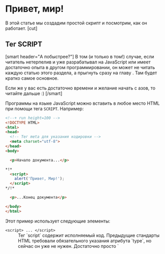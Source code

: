 # Привет, мир!

В этой статье мы создадим простой скрипт и посмотрим, как он работает.
[cut]
## Тег SCRIPT

[smart header="А побыстрее?"]
В том (и только в том!) случае, если читатель нетерпелив и уже разрабатывал на JavaScript или имеет достаточно опыта в другом программировании, он может не читать каждую статью этого раздела, а прыгнуть сразу на главу [](/javascript-specials). Там будет кратко самое основное.

Если же у вас есть достаточно времени и желание начать с азов, то читайте дальше :)
[/smart]

Программы на языке JavaScript можно вставить в любое место HTML при помощи тега `SCRIPT`. Например:

```html
<!--+ run height=100 -->
<!DOCTYPE HTML>
<html>
<head>
  <!-- Тег meta для указания кодировки -->
  <meta charset="utf-8">
</head>
<body>

  <p>Начало документа...</p>

*!*
  <script>
    alert('Привет, Мир!');
  </script>
*/!*

  <p>...Конец документа</p>

</body>
</html>
```

Этот пример использует следующие элементы:
 
<dl>
<dt><code>&lt;script&gt; ... &lt;/script&gt;</code></dt>
<dd>Тег `script` содержит исполняемый код. Предыдущие стандарты HTML требовали обязательного указания атрибута `type`, но сейчас он уже не нужен. Достаточно просто `<script>`.

Браузер, когда видит `<script>`:
<ol>
<li>Начинает отображать страницу, показывает часть документа до `script`</li>
<li>Встретив тег `script`, переключается в JavaScript-режим и не показывает, а исполняет его содержимое.</li>
<li>Закончив выполнение, возвращается обратно в HTML-режим и отображает оставшуюся часть документа.</li>
</ol>

Попробуйте этот пример в действии.
</dd>
<dt>`alert(сообщение)`</dt>
<dd>Отображает окно с сообщением и ждёт, пока посетитель не нажмёт "Ок".</dd>
</dl>

[smart header="Кодировка и тег `META`"]
При попытке сделать такой же файл у себя на диске и запустить, вы можете столкнуться с проблемой -- выводятся "кракозяблы", "квадратики" и "вопросики" вместо русского текста.

Чтобы всё было хорошо, нужно:
<ol>
<li>Убедиться, что в `HEAD` есть строка `<meta charset="utf-8">`. Если вы будете открывать файл с диска, то именно он укажет браузеру кодировку.</li>
<li>Убедиться, что редактор сохранил файл именно в кодировке UTF-8, а не, скажем, в `windows-1251`.</li>
</ol>

Указание кодировки -- часть обычного HTML, я упоминаю об этом "на всякий случай", чтобы не было сюрпризов при запуске примеров локально.
[/smart]


## Современная разметка для SCRIPT

В старых скриптах оформление тега `SCRIPT` было немного сложнее. В устаревших руководствах можно встретить следующие элементы: 

<dl>
 <dt>Атрибут <code>&lt;script <u>type</u>=...&gt;</code></dt>

 <dd>В отличие от HTML5, стандарт HTML 4 требовал обязательного указания этого атрибута. Выглядел он так: `type="text/javascript"`. Если указать другое значение `type`, то скрипт выполнен не будет.

 В современной разработке атрибут `type` не обязателен.
</dd>

 <dt>Атрибут <code>&lt;script <u>language</u>=...&gt;</code></dt>
  <dd>Этот атрибут предназначен для указания языка, на котором написан скрипт. По умолчанию, язык -- JavaScript, так что и этот атрибут ставить не обязательно.</dd>
<dt>Комментарии до и после скриптов</dt>
<dd>В старых руководствах и книгах иногда рекомендуют использовать HTML-комментарии внутри `SCRIPT`, чтобы спрятать Javascript от браузеров, которые не поддерживают его. 

Выглядит это примерно так:

```html
<script type="text/javascript"><!--
    ...
//--></script>
```

Браузер, для которого предназначались такие трюки, очень старый Netscape, давно умер. Поэтому в этих комментариях нет нужды.
</dd>
</dl>

Итак, для вставки скрипта мы просто пишем `<script>`, без дополнительных атрибутов и комментариев.


## Внешние скрипты

Если JavaScript-кода много -- его выносят в отдельный файл, который подключается в HTML:

```html
<script src="/path/to/script.js"></script>
```

Здесь `/path/to/script.js` -- это абсолютный путь к файлу, содержащему скрипт (из корня сайта). 

Браузер сам скачает скрипт и выполнит.

Можно указать и полный URL, например:

```html
<script src="http://code.jquery.com/jquery.js"></script>
```

Вы также можете использовать путь относительно текущей страницы, в частности `src="jquery.js"` обозначает файл из текущей директории.

Чтобы подключить несколько скриптов, используйте несколько тегов:

```html
<script src="/js/script1.js"></script>
<script src="/js/script2.js"></script>
...
```

[smart]
Как правило, в HTML пишут только самые простые скрипты, а сложные выносят в отдельный файл.

Браузер скачает его только первый раз и в дальнейшем, при правильной настройке сервера, будет брать из своего [кеша](http://ru.wikipedia.org/wiki/%D0%9A%D1%8D%D1%88).

Благодаря этому один и тот же большой скрипт, например, меню или библиотека функций, может использоваться на разных страницах без полной перезагрузки с сервера.  

[/smart]


[warn header="Если указан атрибут `src`, то содержимое тега игнорируется."]

В одном теге `SCRIPT` нельзя одновременно подключить внешний скрипт и указать код. 

Вот так не cработает:

```html
<script *!*src*/!*="file.js">
  alert(1); // так как указан src, то внутренняя часть тега игнорируется
</script>
```

Нужно выбрать: либо `SCRIPT` идёт с `src`, либо содержит код. Тег выше следует разбить на два: один -- с `src`, другой -- с кодом, вот так:

```html
<script src="file.js"></script>
<script>
  alert(1); 
</script>
```

[/warn]

## Асинхронные скрипты: defer/async

Обычно тег `<script>` блокирует отображение страницы.

Например, в примере ниже -- пока все кролики не будут посчитаны -- нижний `<p>` не будет показан:

```html
<!--+ run height=100 -->
<!DOCTYPE HTML>
<html>
<head>
  <meta charset="utf-8">
</head>
<body>

  <p>Начинаем считать:</p>

*!*
  <script>
    alert('Первый кролик!');
    alert('Второй кролик!');
    alert('Третий кролик!');
  </script>
*/!*

  <p>Кролики посчитаны!</p>

</body>
</html>
```

Такое поведение называют "синхронным". Как правило, оно вполне нормально, но бывает беда.

Внешние скрипты `<script src="...">` блокируют отображение страницы не только на время выполнения, которое обычно небольшое, но и на время загрузки тоже!

В ряде случаев это совсем неуместно. Например, мы подключаем внешний скрипт, который показывает рекламу. По-хорошему, он не должен никак задерживать отображение страницы сайта. Реклама -- это дополнение к странице, она не должна как-то тормозить сайт и нарушать его функционал.

А представим на минуту, что сервер, с которого загружается внешний скрипт, перегружен и долго не отвечает? Тогда вся страница "подвиснет", пока он не загрузится. 

Вот пример, с подобным скриптом (стоит искусственная задержка загрузки):

```html
<!--+ run height=100 -->
<p>Начало страницы...</p>

<script src="http://js.cx/hello/ads.js?speed=0"></script>

<p>...Важная информация!</p>
```

В примере выше важная информация не покажется, пока не загрузится внешний скрипт. Но действительно ли он так важен, что мы хотим заставить посетителя ждать? Если это реклама или счётчик посещаемости, то вряд ли.

Можно поставить все подобные скрипты в конец страницы -- это уменьшит проблему, но не избавит от неё полностью, поскольку если какой-то один скрипт тормозит или завис, то последующие будут его ждать.

Чтобы это обойти, можно использовать для скриптов атрибуты `async` или `defer`:
<dl>
<dt>Атрибут `async`</dt>
<dd>Поддерживается всеми браузерами, кроме IE9-. Скрипт выполняется полностью асинхронно. То есть, при обнаружении `<script async src="...">` браузер не останавливает обработку страницы, а спокойно работает дальше. Когда скрипт будет загружен -- он выполнится.</dd>
<dt>Атрибут `defer`</dt>
<dd>Поддерживается всеми браузерами, включая самые старые IE. Скрипт выполняется асинхронно, не заставляет ждать страницу, но, в отличие от `async`, браузер гарантирует, что относительный порядок скриптов с `defer` будет сохранён. 

То есть, в таком коде (с `async`) первым сработает тот скрипт, который раньше загрузится:

```html
<script src="1.js" async></script>
<script src="2.js" async></script>
```

А в таком коде (с `defer`) первым сработает всегда `1.js`, а скрипт `2.js`, даже если загрузился раньше, будет его ждать.

```html
<script src="1.js" defer></script>
<script src="2.js" defer></script>
```

Атрибут `defer` используют в тех случаях, когда второй скрипт `2.js` зависит от первого `1.js`, к примеру -- использует что-то, описанное первым скриптом.

</dd>
</dl>

[warn header="Либо `async` либо `defer`"]
Одновременно указывать `async` и `defer` не имеет смысла. 

В этом случае браузер использует только `async`.
[/warn]

[warn header="Атрибуты `async/defer` -- только для внешних скриптов"]
Атрибуты `async/defer` работают только в том случае, если назначены на внешние скрипты, т.е. имеющие `src`. 

При попытке назначить их на обычные скрипты <code>&lt;script&gt;...&lt;/script&gt;</code>, они будут проигнороированы.
[/warn]

Тот же пример с `async`:

```html
<!--+ run height=100 -->
<p>Начало страницы...</p>

<script *!*async*/!* src="http://js.cx/hello/ads.js?speed=0"></script>

<p>...Важная информация!</p>
```

При запуске вы увидите, что вся страница отобразилась тут же, а реклама будет показана позже, когда загрузится скрипт. 

### Разные типы скриптов

На странице могут одновременно быть:
<ul>
<li>обычные скрипты</li>
<li>скрипты с `async`</li>
<li>скрипты с `defer`</li>
</ul>

Если на странице используются разные виды подключения скриптов, то: 
<ul>
<li>Сначала выполнятся обычные скрипты (без `async/defer`), по очереди.</li>
<li>Затем будут выполнены скрипты с `async` и `defer`, при этом относительный порядок между `defer` сохранится, а для `async` -- нет.</li>
</ul>

То есть, такие скрипты:

```html
<script src="1.js"></script>
<script src="2.js" defer></script>
<script src="3.js"></script>
<script src="4.js" defer></script>
```

Выполнятся строго в порядке `1.js` -> `3.js` -> `2.js` -> `4.js`.

А вот такие:

```html
<script src="1.js" async></script>
<script src="2.js" defer></script>
<script src="3.js" async></script>
<script src="4.js" defer></script>
```

Выполнятся в неопределённом порядке, смотря какой загрузится первым. Единственно, атрибут `defer` гарантирует, что `4.js` запустится после `2.js`.

**Большинство современных системы рекламы и счётчиков знают про эти атрибуты и используют их.**

Конечно, система рекламы должна корректно обрабатывать асинхронную загрузку скрипта, но никаких принципиальных проблем с этим нет, в частности, системы от Google и Яндекс используют такой подход по умолчанию.

## Задачи

Очень важно не только читать учебник, но делать что-то самостоятельно.

Решите задачки, чтобы удостовериться, что вы все правильно поняли.


